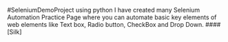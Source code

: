 #SeleniumDemoProject using python
I have created many Selenium Automation Practice Page where you can automate basic key elements of web elements like Text box, Radio button, CheckBox and Drop Down.
####[Silk]